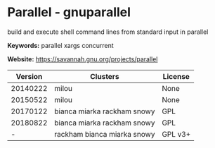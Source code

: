 # Parallel - gnuparallel

build and execute shell command lines from standard input in parallel

**Keywords:** parallel xargs concurrent

**Website:** <https://savannah.gnu.org/projects/parallel>

| Version | Clusters | License |
| ------- | -------- | ------- |
| 20140222 | milou | None |
| 20150522 | milou | None |
| 20170122 | bianca miarka rackham snowy | GPL |
| 20180822 | bianca miarka rackham snowy | GPL |
| - | rackham bianca miarka snowy | GPL v3+ |
